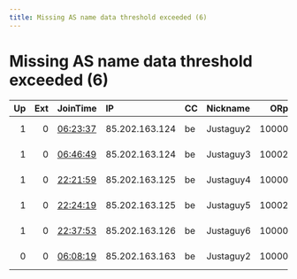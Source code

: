 ```yaml
---
title: Missing AS name data threshold exceeded (6)
---
```


# Missing AS name data threshold exceeded (6)

|   Up |   Ext | JoinTime                                                                                            | IP             | CC   | Nickname   |   ORp |   Dirp | Version       | Contact              | OS    |   eFamMembers |
|-----:|------:|:----------------------------------------------------------------------------------------------------|:---------------|:-----|:-----------|------:|-------:|:--------------|:---------------------|:------|--------------:|
|    1 |     0 | [06:23:37](https://metrics.torproject.org/rs.html#details/119AA7FBBF423053AA9603628210796F7C473547) | 85.202.163.124 | be   | Justaguy2  | 10000 |  10001 | 0.3.5.3-alpha | Justaguy@justaguy.be | Linux |             1 |
|    1 |     0 | [06:46:49](https://metrics.torproject.org/rs.html#details/328F28F04E2B04FCD111385431DC021906C00E86) | 85.202.163.124 | be   | Justaguy3  | 10002 |  10003 | 0.3.5.3-alpha | Justaguy             | Linux |             1 |
|    1 |     0 | [22:21:59](https://metrics.torproject.org/rs.html#details/56406B9754DE612E405C423012754078870B4DB1) | 85.202.163.125 | be   | Justaguy4  | 10000 |  10001 | 0.3.5.3-alpha | Justaguy             | Linux |             1 |
|    1 |     0 | [22:24:19](https://metrics.torproject.org/rs.html#details/D1EA1EA4F2FAFF38C71C7C9A38E0230AD9855928) | 85.202.163.125 | be   | Justaguy5  | 10002 |  10003 | 0.3.5.3-alpha | Justaguy             | Linux |             1 |
|    1 |     0 | [22:37:53](https://metrics.torproject.org/rs.html#details/F75A9D175BAEE9580A8B548D5BAB44C4C8699B6D) | 85.202.163.126 | be   | Justaguy6  | 10000 |  10001 | 0.3.5.3-alpha | Justaguy             | Linux |             1 |
|    0 |     0 | [06:08:19](https://metrics.torproject.org/rs.html#details/39812B55B748F32D3A4CDF69CF93CEC49DCBDA5E) | 85.202.163.163 | be   | Justaguy2  | 10000 |  10001 | 0.3.5.3-alpha | Justaguy@justaguy.be | Linux |             1 |
